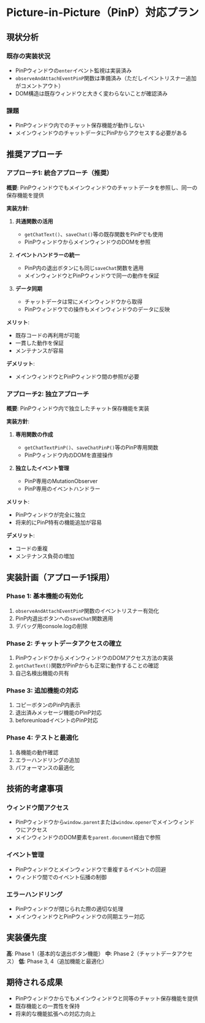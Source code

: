 # Picture-in-Picture（PinP）対応プラン

## 現状分析

### 既存の実装状況
- PinPウィンドウの`enter`イベント監視は実装済み
- `observeAndAttachEventPinP`関数は準備済み（ただしイベントリスナー追加がコメントアウト）
- DOM構造は既存ウィンドウと大きく変わらないことが確認済み

### 課題
- PinPウィンドウ内でのチャット保存機能が動作しない
- メインウィンドウのチャットデータにPinPからアクセスする必要がある

## 推奨アプローチ

### アプローチ1: 統合アプローチ（推奨）
**概要**: PinPウィンドウでもメインウィンドウのチャットデータを参照し、同一の保存機能を提供

**実装方針**:
1. **共通関数の活用**
   - `getChatText()`、`saveChat()`等の既存関数をPinPでも使用
   - PinPウィンドウからメインウィンドウのDOMを参照

2. **イベントハンドラーの統一**
   - PinP内の退出ボタンにも同じ`saveChat`関数を適用
   - メインウィンドウとPinPウィンドウで同一の動作を保証

3. **データ同期**
   - チャットデータは常にメインウィンドウから取得
   - PinPウィンドウでの操作もメインウィンドウのデータに反映

**メリット**:
- 既存コードの再利用が可能
- 一貫した動作を保証
- メンテナンスが容易

**デメリット**:
- メインウィンドウとPinPウィンドウ間の参照が必要

### アプローチ2: 独立アプローチ
**概要**: PinPウィンドウ内で独立したチャット保存機能を実装

**実装方針**:
1. **専用関数の作成**
   - `getChatTextPinP()`、`saveChatPinP()`等のPinP専用関数
   - PinPウィンドウ内のDOMを直接操作

2. **独立したイベント管理**
   - PinP専用のMutationObserver
   - PinP専用のイベントハンドラー

**メリット**:
- PinPウィンドウが完全に独立
- 将来的にPinP特有の機能追加が容易

**デメリット**:
- コードの重複
- メンテナンス負荷の増加

## 実装計画（アプローチ1採用）

### Phase 1: 基本機能の有効化
1. `observeAndAttachEventPinP`関数のイベントリスナー有効化
2. PinP内退出ボタンへの`saveChat`関数適用
3. デバッグ用console.logの削除

### Phase 2: チャットデータアクセスの確立
1. PinPウィンドウからメインウィンドウのDOMアクセス方法の実装
2. `getChatText()`関数がPinPからも正常に動作することの確認
3. 自己名検出機能の共有

### Phase 3: 追加機能の対応
1. コピーボタンのPinP内表示
2. 退出済みメッセージ機能のPinP対応
3. beforeunloadイベントのPinP対応

### Phase 4: テストと最適化
1. 各機能の動作確認
2. エラーハンドリングの追加
3. パフォーマンスの最適化

## 技術的考慮事項

### ウィンドウ間アクセス
- PinPウィンドウから`window.parent`または`window.opener`でメインウィンドウにアクセス
- メインウィンドウのDOM要素を`parent.document`経由で参照

### イベント管理
- PinPウィンドウとメインウィンドウで重複するイベントの回避
- ウィンドウ間でのイベント伝播の制御

### エラーハンドリング
- PinPウィンドウが閉じられた際の適切な処理
- メインウィンドウとPinPウィンドウの同期エラー対応

## 実装優先度

**高**: Phase 1（基本的な退出ボタン機能）
**中**: Phase 2（チャットデータアクセス）
**低**: Phase 3, 4（追加機能と最適化）

## 期待される成果

- PinPウィンドウからでもメインウィンドウと同等のチャット保存機能を提供
- 既存機能との一貫性を保持
- 将来的な機能拡張への対応力向上